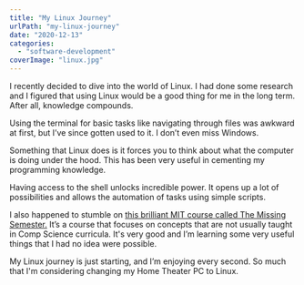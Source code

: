 ```yaml
---
title: "My Linux Journey"
urlPath: "my-linux-journey"
date: "2020-12-13"
categories: 
  - "software-development"
coverImage: "linux.jpg"
---
```


I recently decided to dive into the world of Linux. I had done some research and I figured that using Linux would be a good thing for me in the long term. After all, knowledge compounds.

Using the terminal for basic tasks like navigating through files was awkward at first, but I’ve since gotten used to it. I don’t even miss Windows.

Something that Linux does is it forces you to think about what the computer is doing under the hood. This has been very useful in cementing my programming knowledge.

Having access to the shell unlocks incredible power. It opens up a lot of possibilities and allows the automation of tasks using simple scripts.

I also happened to stumble on [this brilliant MIT course called The Missing Semester.](https://missing.csail.mit.edu/) It’s a course that focuses on concepts that are not usually taught in Comp Science curricula. It's very good and I’m learning some very useful things that I had no idea were possible.

My Linux journey is just starting, and I’m enjoying every second. So much that I'm considering changing my Home Theater PC to Linux.
